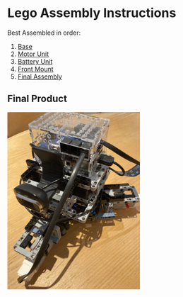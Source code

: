 # Lego Assembly Instructions

Best Assembled in order:

1. [Base](./base.md)
2. [Motor Unit](./motor_unit)
3. [Battery Unit](./battery_unit)
4. [Front Mount](./front_mount)
5. [Final Assembly](./final_assembly)

## Final Product

<img src=../images/final_assembly/step_9.jpg width=300>
